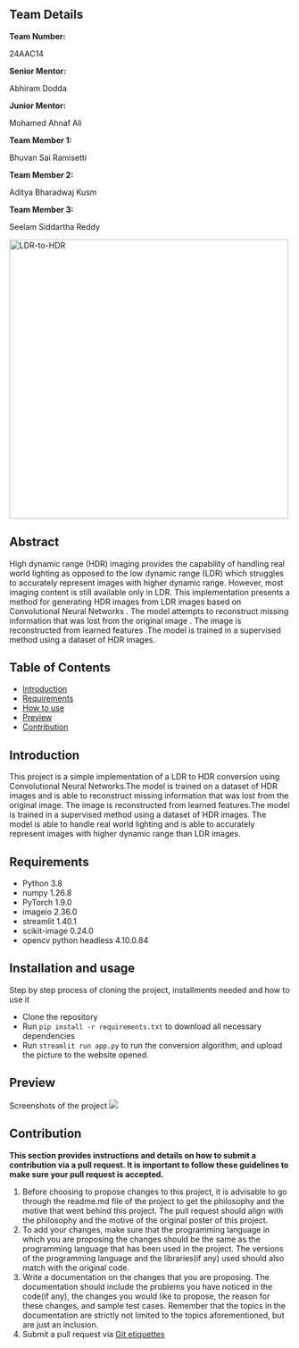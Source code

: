 <h2>Team Details</h2>
<b>Team Number: </b><p>24AAC14</p>
<b>Senior Mentor:</b><p>Abhiram Dodda</p>
<b>Junior Mentor:</b><p> Mohamed Ahnaf Ali</p>
<b>Team Member 1:</b><p> Bhuvan Sai Ramisetti</p>
<b>Team Member 2:</b><p>Aditya Bharadwaj Kusm</p>
<b>Team Member 3:</b><p> Seelam Siddartha Reddy</p>
<!-- <b>Team Member 4:</b><p>xyz</p>
<b>Team Member 5:</b><p> xyz</p> -->


<div>
  <img src="https://i.imgur.com/F8xGFhW_d.webp?maxwidth=760&fidelity=grand" alt="LDR-to-HDR" style="height:500px;width:500px;">
</div>

  
## Abstract
<p>High dynamic range (HDR) imaging provides the capability of handling real world lighting as opposed to the low dynamic range (LDR) which struggles to accurately represent images with higher dynamic range. However, most imaging content is still available only in LDR. This implementation presents a method for generating HDR images from LDR images based on Convolutional Neural Networks . The model attempts to reconstruct missing information that was lost from the original image . The image is reconstructed from learned features .The model is trained in a supervised method using a dataset of HDR images.</p>


## Table of Contents
- [Introduction](#introduction) <br>
- [Requirements](#requirements) <br>
- [How to use](#installation-and-usage) <br>
- [Preview](#previews)
- [Contribution](#contribution)

## Introduction
This project is a simple implementation of a LDR to HDR conversion using Convolutional Neural Networks.The model is trained on a dataset of HDR images and is able to reconstruct missing information that was lost from the original image. The image is reconstructed from learned features.The model is trained in a supervised method using a dataset of HDR images.
The model is able to handle real world lighting and is able to accurately represent images with higher dynamic range than LDR images.

## Requirements
- Python 3.8
- numpy 1.26.8
- PyTorch 1.9.0
- imageio 2.36.0
- streamlit 1.40.1
- scikit-image 0.24.0
- opencv python headless 4.10.0.84



## Installation and usage
Step by step process of cloning the project, installments needed and how to use it

- Clone the repository
- Run `pip install -r requirements.txt` to download all necessary dependencies
- Run `streamlit run app.py` to run the conversion algorithm, and upload the picture to the website opened.


## Preview
Screenshots of the project
<img src="https://imgur.com/a/D26bXCh.jpeg">

## Contribution 
**This section provides instructions and details on how to submit a contribution via a pull request. It is important to follow these guidelines to make sure your pull request is accepted.**
1. Before choosing to propose changes to this project, it is advisable to go through the readme.md file of the project to get the philosophy and the motive that went behind this project. The pull request should align with the philosophy and the motive of the original poster of this project.
2. To add your changes, make sure that the programming language in which you are proposing the changes should be the same as the programming language that has been used in the project. The versions of the programming language and the libraries(if any) used should also match with the original code.
3. Write a documentation on the changes that you are proposing. The documentation should include the problems you have noticed in the code(if any), the changes you would like to propose, the reason for these changes, and sample test cases. Remember that the topics in the documentation are strictly not limited to the topics aforementioned, but are just an inclusion.
4. Submit a pull request via [Git etiquettes](https://gist.github.com/mikepea/863f63d6e37281e329f8) 


